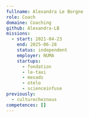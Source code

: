 ```yaml
---
fullname: Alexandra Le Borgne
role: Coach
domaine: Coaching
github: Alexandra-LB
missions:
  - start: 2021-04-23
    end: 2025-06-28
    status: independent
    employer: NUMA
    startups:
      - fondation
      - le-taxi
      - mesads
      - otelo
      - scienceinfuse
previously:
  - culturecheznous
competences: []
---
```

